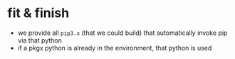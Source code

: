 # fit & finish

* we provide all `pip3.x` (that we could build) that automatically invoke
  pip via that python
* if a pkgx python is already in the environment, that python is used
